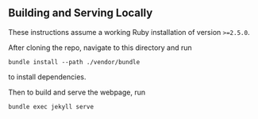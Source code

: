 ## Building and Serving Locally

These instructions assume a working Ruby installation of version `>=2.5.0`.

After cloning the repo, navigate to this directory and run
```
bundle install --path ./vendor/bundle
```
to install dependencies.

Then to build and serve the webpage, run
```
bundle exec jekyll serve
```
